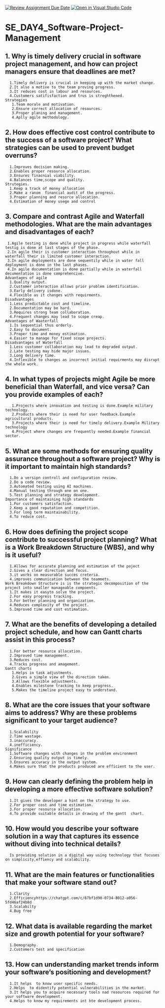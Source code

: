 [![Review Assignment Due Date](https://classroom.github.com/assets/deadline-readme-button-22041afd0340ce965d47ae6ef1cefeee28c7c493a6346c4f15d667ab976d596c.svg)](https://classroom.github.com/a/9pw6JKcu)
[![Open in Visual Studio Code](https://classroom.github.com/assets/open-in-vscode-2e0aaae1b6195c2367325f4f02e2d04e9abb55f0b24a779b69b11b9e10269abc.svg)](https://classroom.github.com/online_ide?assignment_repo_id=18473504&assignment_repo_type=AssignmentRepo)
# SE_DAY4_Software-Project-Management
## 1. Why is timely delivery crucial in software project management, and how can project managers ensure that deadlines are met?
      1.Timely delivery is crucial in keeping up with the market change.
      2.It also a motive to the team proving progress.
      3.It reduces cost in labour and resources.
      4.Customers satifisfaction and trus is streghthened.
    Strategies
       1.Team morale and motivation.
       2.Ensure correct allocation of resources.
       3.Proper planing and management.
       4.Aplly agile methodology.
## 2. How does effective cost control contribute to the success of a software project? What strategies can be used to prevent budget overruns?
      1.Improves decision making.
      2.Enables proper resource allocation.
      3.Ensures finacnial viability.
      4.Balances time,scope and quality.
    Strutegies.
      1.Keep a track of money allocation
      2.Make a ranom  financial audit of the progress.
      3.Proper planning and resorce allocation.
      4.Estimation of money usege and control
## 3. Compare and contrast Agile and Waterfall methodologies. What are the main advantages and disadvantages of each?
     1.Agile testing is done while project in progress while waterfall testig is done at last stages of the phase.
     2.In agile their is customer interaction throughout while in waterfall their is limited customer interaction.
     3.In agile deployments are done sequentily while in water fall deployment is done in the last phases.
     4.In agile documentation is done partially while in waterfall decumentation is done comprehencive.
    Advantages of agile
      1.Quality output.
      2.Customer interaction allows prior problem identification.
      3.Early delivery isdone.
      4.Flexible as it changes with requirments.
    Disadvantages
      1.Less predictable cost and timeline.
      2.Documentation may be hard.
      3.Requires strong team collaboration.
      4.Frequent changes may lead to scope creap.
    Advantages of Waaterfall
      1.Is sequential thus orderly.
      2.Easy to document.
      3.Proper time and money estimation.
      4.Easier to manage for fixed scope projects.
    Disadvantages of Waterfall
      1.Less customer collaboration may lead to degraded output.
      2.Late testing may hide major issues.
      3.Long delivery time.
      4.Inflexible to changes as incorrect initial requirments may disrupt the whole work.
## 4. In what types of projects might Agile be more beneficial than Waterfall, and vice versa? Can you provide examples of each?
       1.Projects where innovation and testing is done.Example military technology.
       2.Products where their is need for user feedback.Example agricultural products.
       3.Projects where their is need for timely delivery.Example Military technology
       4.Project where changes are frequently needed.Example financial sector.
## 5. What are some methods for ensuring quality assurance throughout a software project? Why is it important to maintain high standards?
      1.Do a versipn controll and configuration review.
      2.Do a code review.
      3.Automated testing using AI machines.
      4.Manual testing through one on one.
      5.Test planning and strategy development.
    Importance of maintaining high standards
      1.For customers satisfaction.
      2.Keep a good reputation and competition.
      3.For long term maintainability.
      4.To reduce cost.
## 6. How does defining the project scope contribute to successful project planning? What is a Work Breakdown Structure (WBS), and why is it useful?
      1.Allows for accurate planning and estimation of the poject
      2.Gives a clear direction and focus.
      3.it works on measurable succes creteria.
      4.improves communication between the teammets.
    Work Breakdown Structure is is the strategic decomposition of the project into smaller manageable compoents.
      1.It makes it easyto solve the project.
      2.For easy progress tracking.
      3.For better planning and organization.
      4.Reduces complexity of the project.
      5.Improved time and cost estimation.
## 7. What are the benefits of developing a detailed project schedule, and how can Gantt charts assist in this process?
      1.For better resource allocation.
      2.Improved time management.
      3.Reduces cost.
      4.Tracks progress and amagement.
    Gantt charts
       1.Helps in task adjustments.
       2.Gives a simple view of the direction taken.
       3.Allows flexible adjustments.
       4.Enables milestone tracking to keep progress.
       5.Makes the timeline project easy to understand.
## 8. What are the core issues that your software aims to address? Why are these problems significant to your target audience?
      1.Scalability 
      2.Time wastage.
      3.inaccuracy.
      4.inefficiency.
    Significance
      1.Software changes with changes in the problem environment
      2.Ensuring quality output is timely.
      3.Ensures accuracy in the output system.
      4.Makes sure that the products produced are efficient to the user.
## 9. How can clearly defining the problem help in developing a more effective software solution?
      1.It gives the developer a hint on the strategy to use.
      2.For proper cost and time estimation.
      3.For proper resource allocation.
      4.To provide suitable details in drawing of the gantt  chart.
## 10. How would you describe your software solution in a way that captures its essence without diving into technical details?
      Is providing solution in a digital way using technology that focuses on simplicity,effiency and scalability.
## 11. What are the main features or functionalities that make your software stand out?
      1.Clarity
      2.Efficiencyhttps://chatgpt.com/c/67bf1d90-0734-8012-a056-5fd46af24b8d
      3.Scalabilty
      4.Bug free
## 12. What data is available regarding the market size and growth potential for your software?
      1.Demography.
      2.Customers test and specification
## 13. How can understanding market trends inform your software’s positioning and development?
      1.It helps  to know user specific needs.
      2.Helps  to didentify potential vulnerabilities in the market.
      3.It helps you to acquire necessary tools nad resources required for your software development.
      4.Helps to know my requirements int hte development process.
